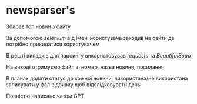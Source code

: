 # newsparser's
Збирає топ новин з сайту 

За допомогою _selenium_ від імені користувача заходив на сайти де потрібно прикидатися користувачем

В решті випадків для парсингу використовував _requests_ та _BeautifulSoup_

На виході отримуємо файл з: номер, назва новини, посилання

В планах додати 
статус до кожної новини: використана/не використана
записувати у фал відбивку щоб відслідковувати день

Повністю написано чатом GPT
